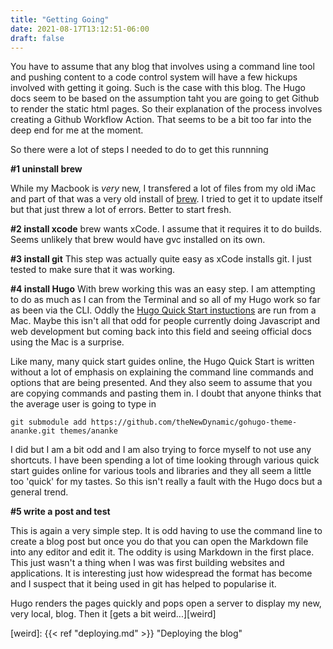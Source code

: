 ```yaml
---
title: "Getting Going"
date: 2021-08-17T13:12:51-06:00
draft: false
---
```


You have to assume that any blog that involves using a command line tool and pushing content to a code control system will have a few hickups involved with getting it going. Such is the case with this blog. The Hugo docs seem to be based on the assumption taht you are going to get Github to render the static html pages. So their explanation of the process involves creating a Github Workflow Action. That seems to be a bit too far into the deep end for me at the moment.

So there were a lot of steps I needed to do to get this runnning

**\#1 uninstall brew**

While my Macbook is *very* new, I transfered a lot of files from my old iMac and part of that was a very old install of [brew][brew]. I tried to get it to update itself but that just threw a lot of errors. Better to start fresh.

**\#2 install xcode**
brew wants xCode. I assume that it requires it to do builds. Seems unlikely that brew would have gvc installed on its own.

**\#3 install git**
This step was actually quite easy as xCode installs git. I just tested to make sure that it was working.

**\#4 install Hugo**
With brew working this was an easy step. I am attempting to do as much as I can from the Terminal and so all of my Hugo work so far as been via the CLI. Oddly the [Hugo Quick Start instuctions][HQI] are run from a Mac. Maybe this isn't all that odd for people currently doing Javascript and web development but coming back into this field and seeing official docs using the Mac is a surprise. 

Like many, many quick start guides online, the Hugo Quick Start is written without a lot of emphasis on explaining the command line commands and options that are being presented. And they also seem to assume that you are copying commands and pasting them in. I doubt that anyone thinks that the average user is going to type in

```
git submodule add https://github.com/theNewDynamic/gohugo-theme-ananke.git themes/ananke

``` 
I did but I am a bit odd and I am also trying to force myself to not use any shortcuts. I have been spending a lot of time looking through various quick start guides online for various tools and libraries and they all seem a little too 'quick' for my tastes. So this isn't really a fault with the Hugo docs but a general trend. 

**\#5 write a post and test**

This is again a very simple step. It is odd having to use the command line to create a blog post but once you do that you can open the Markdown file into any editor and edit it. The oddity is using Markdown in the first place. This just wasn't a thing when I was was first building websites and applications. It is interesting just how widespread the format has become and I suspect that it being used in git has helped to popularise it. 

Hugo renders the pages quickly and pops open a server to display my new, very local, blog. Then it [gets a bit weird...][weird]

[brew]: https://brew.sh "Homebrew actually"
[HQI]: https://gohugo.io/getting-started/quick-start/ "Hugo Quick Start"
[weird]: {{< ref "deploying.md" >}} "Deploying the blog"